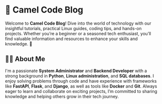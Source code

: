 # 🌟 Camel Code Blog

Welcome to **Camel Code Blog**! Dive into the world of technology with our insightful tutorials, practical Linux guides, coding tips, and hands-on projects. Whether you’re a beginner or a seasoned tech enthusiast, you’ll find valuable information and resources to enhance your skills and knowledge. 🚀

## 🧑‍💻 About Me

I'm a passionate **System Administrator** and **Backend Developer** with a strong background in **Python**, **Linux administration**, and **SQL databases**. I enjoy solving problems through code and have experience with frameworks like **FastAPI**, **Flask**, and **Django**, as well as tools like **Docker** and **Git**. Always eager to learn and collaborate on exciting projects, I’m committed to sharing knowledge and helping others grow in their tech journey.
